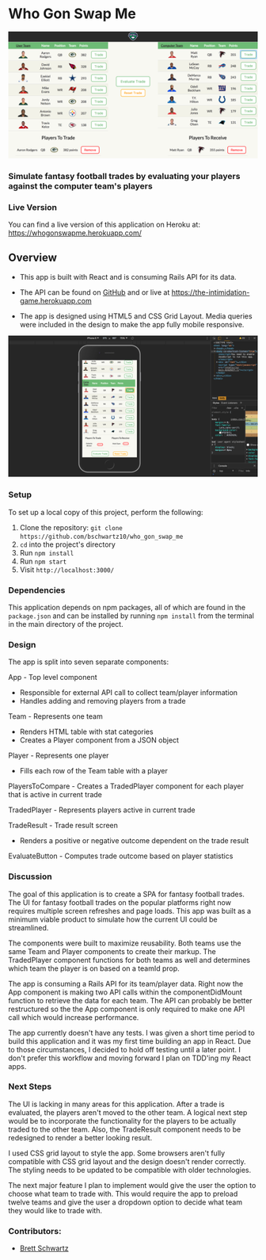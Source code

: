 # Who Gon Swap Me

![Alt text](./src/home.png)
### Simulate fantasy football trades by evaluating your players against the computer team's players

### Live Version
You can find a live version of this application on Heroku at: https://whogonswapme.herokuapp.com/

## Overview
* This app is built with React and is consuming Rails API for its data.

* The API can be found on [GitHub](https://github.com/bschwartz10/the_intimidation_game) and or live at https://the-intimidation-game.herokuapp.com

* The app is designed using HTML5 and CSS Grid Layout. Media queries were included in the design to make the app fully mobile responsive.

![Alt text](./src/mobile.png)

### Setup
To set up a local copy of this project, perform the following:

  1. Clone the repository: `git clone https://github.com/bschwartz10/who_gon_swap_me`
  2. `cd` into the project's directory
  3. Run `npm install`
  4. Run `npm start`
  5. Visit `http://localhost:3000/`

### Dependencies
This application depends on npm packages, all of which are found in the `package.json` and can be installed by running `npm install` from the terminal in the main directory of the project.

### Design
The app is split into seven separate components:

App - Top level component
- Responsible for external API call to collect team/player information
- Handles adding and removing players from a trade

Team - Represents one team
- Renders HTML table with stat categories
- Creates a Player component from a JSON object

Player - Represents one player
- Fills each row of the Team table with a player

PlayersToCompare - Creates a TradedPlayer component for each player that is active in current trade

TradedPlayer - Represents players active in current trade

TradeResult - Trade result screen
- Renders a positive or negative outcome dependent on the trade result

EvaluateButton - Computes trade outcome based on player statistics

### Discussion
The goal of this application is to create a SPA for fantasy football trades. The UI for fantasy football trades on the popular platforms right now requires multiple screen refreshes and page loads. This app was built as a minimum viable product to simulate how the current UI could be streamlined.

The components were built to maximize reusability. Both teams use the same Team and Player components to create their markup. The TradedPlayer component functions for both teams as well and determines which team the player is on based on a teamId prop.

The app is consuming a Rails API for its team/player data. Right now the App component is making two API calls within the componentDidMount function to retrieve the data for each team. The API can probably be better restructured so the the App component is only required to make one API call which would increase performance.

The app currently doesn't have any tests. I was given a short time period to build this application and it was my first time building an app in React. Due to those circumstances, I decided to hold off testing until a later point. I don't prefer this workflow and moving forward I plan on TDD'ing my React apps.

### Next Steps
The UI is lacking in many areas for this application. After a trade is evaluated, the players aren't moved to the other team. A logical next step would be to incorporate the functionality for the players to be actually traded to the other team. Also, the TradeResult component needs to be redesigned to render a better looking result.

I used CSS grid layout to style the app. Some browsers aren't fully compatible with CSS grid layout and the design doesn't render correctly. The styling needs to be updated to be compatible with older technologies.

The next major feature I plan to implement would give the user the option to choose what team to trade with. This would require the app to preload twelve teams and give the user a dropdown option to decide what team they would like to trade with.

### Contributors:
* [Brett Schwartz](https://github.com/bschwartz10)
